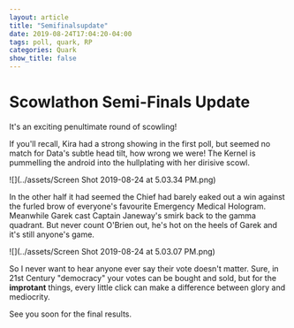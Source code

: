 ```yaml
---
layout: article
title: "Semifinalsupdate"
date: 2019-08-24T17:04:20-04:00
tags: poll, quark, RP	
categories: Quark
show_title: false
---
```


# Scowlathon Semi-Finals Update

It's an exciting penultimate round of scowling!

If you'll recall, Kira had a strong showing in the first poll, but seemed no match for Data's subtle head tilt, how wrong we were! The Kernel is pummelling the android into the hullplating with her dirisive scowl.

![](../assets/Screen Shot 2019-08-24 at 5.03.34 PM.png)

In the other half it had seemed the Chief had barely eaked out a win against the furled brow of everyone's favourite Emergency Medical Hologram. Meanwhile Garek cast Captain Janeway's smirk back to the gamma quadrant. But never count O'Brien out, he's hot on the heels of Garek and it's still anyone's game.

![](../assets/Screen Shot 2019-08-24 at 5.03.07 PM.png)

So I never want to hear anyone ever say their vote doesn't matter. Sure, in 21st Century "democracy" your votes can be bought and sold, but for the **improtant** things, every little click can make a difference between glory and mediocrity. 

See you soon for the final results.